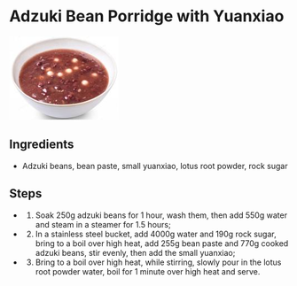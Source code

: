 # Adzuki Bean Porridge with Yuanxiao

![Adzuki Bean Porridge with Yuanxiao](../../images/%E8%B5%A4%E8%B1%86%E7%B3%8A%E5%85%83%E5%AE%B5.png)


## Ingredients
- Adzuki beans, bean paste, small yuanxiao, lotus root powder, rock sugar

## Steps
- 1. Soak 250g adzuki beans for 1 hour, wash them, then add 550g water and steam in a steamer for 1.5 hours;
- 2. In a stainless steel bucket, add 4000g water and 190g rock sugar, bring to a boil over high heat, add 255g bean paste and 770g cooked adzuki beans, stir evenly, then add the small yuanxiao;
- 3. Bring to a boil over high heat, while stirring, slowly pour in the lotus root powder water, boil for 1 minute over high heat and serve.